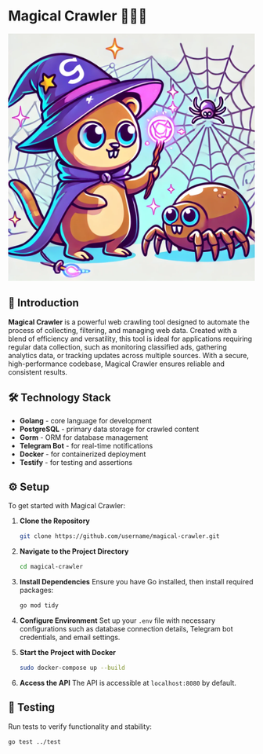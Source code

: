 # Magical Crawler 🧙‍♂️🐾

![Magic Crawler](https://github.com/Group8Delta/magical-crawler/blob/main/assets/mc.webp)

## 📖 Introduction
**Magical Crawler** is a powerful web crawling tool designed to automate the process of collecting, filtering, and managing web data. Created with a blend of efficiency and versatility, this tool is ideal for applications requiring regular data collection, such as monitoring classified ads, gathering analytics data, or tracking updates across multiple sources. With a secure, high-performance codebase, Magical Crawler ensures reliable and consistent results.

## 🛠️ Technology Stack
- **Golang** - core language for development
- **PostgreSQL** - primary data storage for crawled content
- **Gorm** - ORM for database management
- **Telegram Bot** - for real-time notifications
- **Docker** - for containerized deployment
- **Testify** - for testing and assertions

## ⚙️ Setup
To get started with Magical Crawler:

1. **Clone the Repository**
   ```bash
   git clone https://github.com/username/magical-crawler.git
   ```

2. **Navigate to the Project Directory**
   ```bash
   cd magical-crawler
   ```

3. **Install Dependencies**
   Ensure you have Go installed, then install required packages:
   ```bash
   go mod tidy
   ```

4. **Configure Environment**
   Set up your `.env` file with necessary configurations such as database connection details, Telegram bot credentials, and email settings.

5. **Start the Project with Docker**
   ```bash
   sudo docker-compose up --build
   ```

6. **Access the API**
   The API is accessible at `localhost:8080` by default.

## 🧪 Testing
Run tests to verify functionality and stability:

```bash
go test ../test
```
